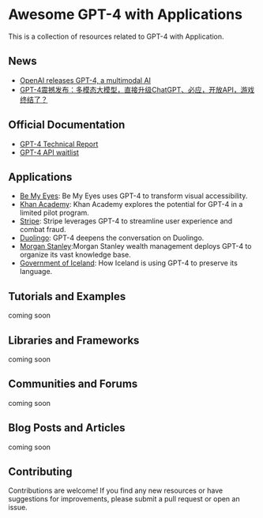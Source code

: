 # Awesome GPT-4 with Applications

This is a collection of resources related to GPT-4 with Application.

## News
- [OpenAI releases GPT-4, a multimodal AI](https://www.theverge.com/2023/3/14/23638033/openai-gpt-4-chatgpt-multimodal-deep-learning)
- [GPT-4震撼发布：多模态大模型，直接升级ChatGPT、必应，开放API，游戏终结了？](https://mp.weixin.qq.com/s/kA7FBZsT6SIvwIkRwFS-xw)

## Official Documentation

- [GPT-4 Technical Report](https://cdn.openai.com/papers/gpt-4.pdf)
- [GPT-4 API waitlist](https://openai.com/waitlist/gpt-4-api)

## Applications

- [Be My Eyes](https://openai.com/customer-stories/be-my-eyes): Be My Eyes uses GPT-4 to transform visual accessibility.
- [Khan Academy](https://openai.com/customer-stories/khan-academy): Khan Academy explores the potential for GPT-4 in a limited pilot program.
- [Stripe](https://openai.com/customer-stories/stripe): Stripe leverages GPT-4 to streamline user experience and combat fraud.
- [Duolingo](https://openai.com/customer-stories/duolingo): GPT-4 deepens the conversation on Duolingo.
- [Morgan Stanley](https://openai.com/customer-stories/morgan-stanley):Morgan Stanley wealth management deploys GPT-4 to organize its vast knowledge base.
- [Government of Iceland](https://openai.com/customer-stories/government-of-iceland): How Iceland is using GPT-4 to preserve its language.

## Tutorials and Examples

coming soon

## Libraries and Frameworks

coming soon

## Communities and Forums

coming soon

## Blog Posts and Articles

coming soon

## Contributing

Contributions are welcome! If you find any new resources or have suggestions for improvements, please submit a pull request or open an issue.